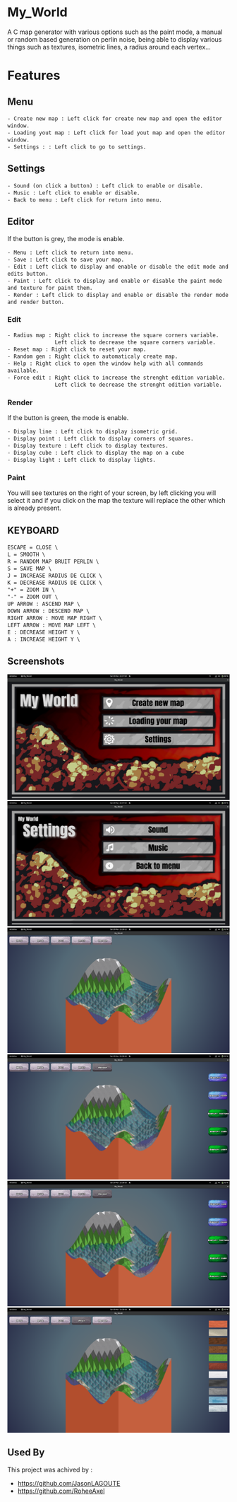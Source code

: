 
# My_World

A C map generator with various options such as the paint mode,
a manual or random based generation
on perlin noise, being able to display various things such as textures,
isometric lines, a radius around each vertex...


# Features

## Menu

    - Create new map : Left click for create new map and open the editor window.
    - Loading yout map : Left click for load yout map and open the editor window.
    - Settings : : Left click to go to settings.

## Settings

    - Sound (on click a button) : Left click to enable or disable.
    - Music : Left click to enable or disable.
    - Back to menu : Left click for return into menu.

## Editor

If the button is grey, the mode is enable.

    - Menu : Left click to return into menu.
    - Save : Left click to save your map.
    - Edit : Left click to display and enable or disable the edit mode and edits button.
    - Paint : Left click to display and enable or disable the paint mode and texture for paint them.
    - Render : Left click to display and enable or disable the render mode and render button.

### Edit
    - Radius map : Right click to increase the square corners variable.
                   Left click to decrease the square corners variable.
    - Reset map : Right click to reset your map.
    - Random gen : Right click to automaticaly create map.
    - Help : Right click to open the window help with all commands available.
    - Force edit : Right click to increase the strenght edition variable.
                   Left click to decrease the strenght edition variable.

### Render

If the button is green, the mode is enable.

    - Display line : Left click to display isometric grid.
    - Display point : Left click to display corners of squares.
    - Display texture : Left click to display textures. 
    - Display cube : Left click to display the map on a cube
    - Display light : Left click to display lights.

### Paint

You will see textures on the right of your screen, by left clicking you will
select it and if you click on the map the texture will replace the other which
is already present.

## KEYBOARD

    ESCAPE = CLOSE \
    L = SMOOTH \
    R = RANDOM MAP BRUIT PERLIN \
    S = SAVE MAP \
    J = INCREASE RADIUS DE CLICK \
    K = DECREASE RADIUS DE CLICK \
    "+" = ZOOM IN \
    "-" = ZOOM OUT \
    UP ARROW : ASCEND MAP \
    DOWN ARROW : DESCEND MAP \
    RIGHT ARROW : MOVE MAP RIGHT \
    LEFT ARROW : MOVE MAP LEFT \
    E : DECREASE HEIGHT Y \
    A : INCREASE HEIGHT Y \
## Screenshots

![Menu](screenshot/menu.png)
![Settings](screenshot/settings.png)
![Editor](screenshot/editor_map.png)
![Editor_edit](screenshot/editor_map_render.png)
![Editor_render](screenshot/editor_map_render.png)
![Editor_texture](screenshot/editor_map_texture.png)


## Used By

This project was achived by :

- https://github.com/JasonLAGOUTE
- https://github.com/RoheeAxel

